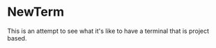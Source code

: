 NewTerm
=======

This is an attempt to see what it's like to have a terminal
that is project based.
